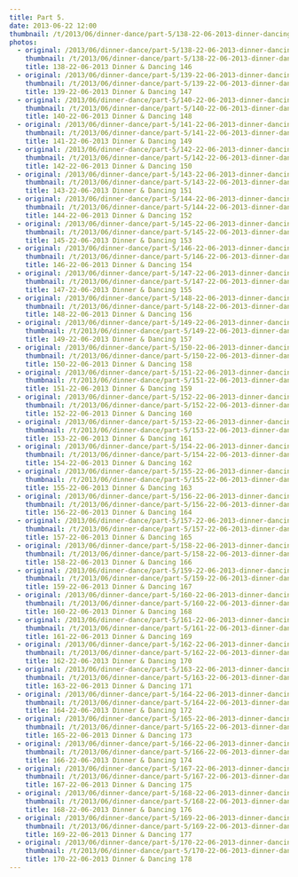 ```yaml
---
title: Part 5.
date: 2013-06-22 12:00
thumbnail: /t/2013/06/dinner-dance/part-5/138-22-06-2013-dinner-dancing-146.jpg
photos:
  - original: /2013/06/dinner-dance/part-5/138-22-06-2013-dinner-dancing-146.jpg
    thumbnail: /t/2013/06/dinner-dance/part-5/138-22-06-2013-dinner-dancing-146.jpg
    title: 138-22-06-2013 Dinner & Dancing 146
  - original: /2013/06/dinner-dance/part-5/139-22-06-2013-dinner-dancing-147.jpg
    thumbnail: /t/2013/06/dinner-dance/part-5/139-22-06-2013-dinner-dancing-147.jpg
    title: 139-22-06-2013 Dinner & Dancing 147
  - original: /2013/06/dinner-dance/part-5/140-22-06-2013-dinner-dancing-148.jpg
    thumbnail: /t/2013/06/dinner-dance/part-5/140-22-06-2013-dinner-dancing-148.jpg
    title: 140-22-06-2013 Dinner & Dancing 148
  - original: /2013/06/dinner-dance/part-5/141-22-06-2013-dinner-dancing-149.jpg
    thumbnail: /t/2013/06/dinner-dance/part-5/141-22-06-2013-dinner-dancing-149.jpg
    title: 141-22-06-2013 Dinner & Dancing 149
  - original: /2013/06/dinner-dance/part-5/142-22-06-2013-dinner-dancing-150.jpg
    thumbnail: /t/2013/06/dinner-dance/part-5/142-22-06-2013-dinner-dancing-150.jpg
    title: 142-22-06-2013 Dinner & Dancing 150
  - original: /2013/06/dinner-dance/part-5/143-22-06-2013-dinner-dancing-151.jpg
    thumbnail: /t/2013/06/dinner-dance/part-5/143-22-06-2013-dinner-dancing-151.jpg
    title: 143-22-06-2013 Dinner & Dancing 151
  - original: /2013/06/dinner-dance/part-5/144-22-06-2013-dinner-dancing-152.jpg
    thumbnail: /t/2013/06/dinner-dance/part-5/144-22-06-2013-dinner-dancing-152.jpg
    title: 144-22-06-2013 Dinner & Dancing 152
  - original: /2013/06/dinner-dance/part-5/145-22-06-2013-dinner-dancing-153.jpg
    thumbnail: /t/2013/06/dinner-dance/part-5/145-22-06-2013-dinner-dancing-153.jpg
    title: 145-22-06-2013 Dinner & Dancing 153
  - original: /2013/06/dinner-dance/part-5/146-22-06-2013-dinner-dancing-154.jpg
    thumbnail: /t/2013/06/dinner-dance/part-5/146-22-06-2013-dinner-dancing-154.jpg
    title: 146-22-06-2013 Dinner & Dancing 154
  - original: /2013/06/dinner-dance/part-5/147-22-06-2013-dinner-dancing-155.jpg
    thumbnail: /t/2013/06/dinner-dance/part-5/147-22-06-2013-dinner-dancing-155.jpg
    title: 147-22-06-2013 Dinner & Dancing 155
  - original: /2013/06/dinner-dance/part-5/148-22-06-2013-dinner-dancing-156.jpg
    thumbnail: /t/2013/06/dinner-dance/part-5/148-22-06-2013-dinner-dancing-156.jpg
    title: 148-22-06-2013 Dinner & Dancing 156
  - original: /2013/06/dinner-dance/part-5/149-22-06-2013-dinner-dancing-157.jpg
    thumbnail: /t/2013/06/dinner-dance/part-5/149-22-06-2013-dinner-dancing-157.jpg
    title: 149-22-06-2013 Dinner & Dancing 157
  - original: /2013/06/dinner-dance/part-5/150-22-06-2013-dinner-dancing-158.jpg
    thumbnail: /t/2013/06/dinner-dance/part-5/150-22-06-2013-dinner-dancing-158.jpg
    title: 150-22-06-2013 Dinner & Dancing 158
  - original: /2013/06/dinner-dance/part-5/151-22-06-2013-dinner-dancing-159.jpg
    thumbnail: /t/2013/06/dinner-dance/part-5/151-22-06-2013-dinner-dancing-159.jpg
    title: 151-22-06-2013 Dinner & Dancing 159
  - original: /2013/06/dinner-dance/part-5/152-22-06-2013-dinner-dancing-160.jpg
    thumbnail: /t/2013/06/dinner-dance/part-5/152-22-06-2013-dinner-dancing-160.jpg
    title: 152-22-06-2013 Dinner & Dancing 160
  - original: /2013/06/dinner-dance/part-5/153-22-06-2013-dinner-dancing-161.jpg
    thumbnail: /t/2013/06/dinner-dance/part-5/153-22-06-2013-dinner-dancing-161.jpg
    title: 153-22-06-2013 Dinner & Dancing 161
  - original: /2013/06/dinner-dance/part-5/154-22-06-2013-dinner-dancing-162.jpg
    thumbnail: /t/2013/06/dinner-dance/part-5/154-22-06-2013-dinner-dancing-162.jpg
    title: 154-22-06-2013 Dinner & Dancing 162
  - original: /2013/06/dinner-dance/part-5/155-22-06-2013-dinner-dancing-163.jpg
    thumbnail: /t/2013/06/dinner-dance/part-5/155-22-06-2013-dinner-dancing-163.jpg
    title: 155-22-06-2013 Dinner & Dancing 163
  - original: /2013/06/dinner-dance/part-5/156-22-06-2013-dinner-dancing-164.jpg
    thumbnail: /t/2013/06/dinner-dance/part-5/156-22-06-2013-dinner-dancing-164.jpg
    title: 156-22-06-2013 Dinner & Dancing 164
  - original: /2013/06/dinner-dance/part-5/157-22-06-2013-dinner-dancing-165.jpg
    thumbnail: /t/2013/06/dinner-dance/part-5/157-22-06-2013-dinner-dancing-165.jpg
    title: 157-22-06-2013 Dinner & Dancing 165
  - original: /2013/06/dinner-dance/part-5/158-22-06-2013-dinner-dancing-166.jpg
    thumbnail: /t/2013/06/dinner-dance/part-5/158-22-06-2013-dinner-dancing-166.jpg
    title: 158-22-06-2013 Dinner & Dancing 166
  - original: /2013/06/dinner-dance/part-5/159-22-06-2013-dinner-dancing-167.jpg
    thumbnail: /t/2013/06/dinner-dance/part-5/159-22-06-2013-dinner-dancing-167.jpg
    title: 159-22-06-2013 Dinner & Dancing 167
  - original: /2013/06/dinner-dance/part-5/160-22-06-2013-dinner-dancing-168.jpg
    thumbnail: /t/2013/06/dinner-dance/part-5/160-22-06-2013-dinner-dancing-168.jpg
    title: 160-22-06-2013 Dinner & Dancing 168
  - original: /2013/06/dinner-dance/part-5/161-22-06-2013-dinner-dancing-169.jpg
    thumbnail: /t/2013/06/dinner-dance/part-5/161-22-06-2013-dinner-dancing-169.jpg
    title: 161-22-06-2013 Dinner & Dancing 169
  - original: /2013/06/dinner-dance/part-5/162-22-06-2013-dinner-dancing-170.jpg
    thumbnail: /t/2013/06/dinner-dance/part-5/162-22-06-2013-dinner-dancing-170.jpg
    title: 162-22-06-2013 Dinner & Dancing 170
  - original: /2013/06/dinner-dance/part-5/163-22-06-2013-dinner-dancing-171.jpg
    thumbnail: /t/2013/06/dinner-dance/part-5/163-22-06-2013-dinner-dancing-171.jpg
    title: 163-22-06-2013 Dinner & Dancing 171
  - original: /2013/06/dinner-dance/part-5/164-22-06-2013-dinner-dancing-172.jpg
    thumbnail: /t/2013/06/dinner-dance/part-5/164-22-06-2013-dinner-dancing-172.jpg
    title: 164-22-06-2013 Dinner & Dancing 172
  - original: /2013/06/dinner-dance/part-5/165-22-06-2013-dinner-dancing-173.jpg
    thumbnail: /t/2013/06/dinner-dance/part-5/165-22-06-2013-dinner-dancing-173.jpg
    title: 165-22-06-2013 Dinner & Dancing 173
  - original: /2013/06/dinner-dance/part-5/166-22-06-2013-dinner-dancing-174.jpg
    thumbnail: /t/2013/06/dinner-dance/part-5/166-22-06-2013-dinner-dancing-174.jpg
    title: 166-22-06-2013 Dinner & Dancing 174
  - original: /2013/06/dinner-dance/part-5/167-22-06-2013-dinner-dancing-175.jpg
    thumbnail: /t/2013/06/dinner-dance/part-5/167-22-06-2013-dinner-dancing-175.jpg
    title: 167-22-06-2013 Dinner & Dancing 175
  - original: /2013/06/dinner-dance/part-5/168-22-06-2013-dinner-dancing-176.jpg
    thumbnail: /t/2013/06/dinner-dance/part-5/168-22-06-2013-dinner-dancing-176.jpg
    title: 168-22-06-2013 Dinner & Dancing 176
  - original: /2013/06/dinner-dance/part-5/169-22-06-2013-dinner-dancing-177.jpg
    thumbnail: /t/2013/06/dinner-dance/part-5/169-22-06-2013-dinner-dancing-177.jpg
    title: 169-22-06-2013 Dinner & Dancing 177
  - original: /2013/06/dinner-dance/part-5/170-22-06-2013-dinner-dancing-178.jpg
    thumbnail: /t/2013/06/dinner-dance/part-5/170-22-06-2013-dinner-dancing-178.jpg
    title: 170-22-06-2013 Dinner & Dancing 178
---
```

